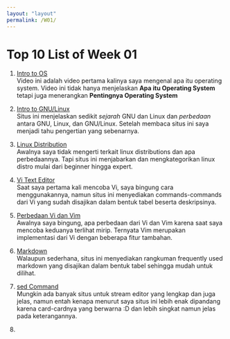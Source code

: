 ```yaml
---
layout: "layout"
permalink: /W01/
---
```


# Top 10 List of Week 01

1. [Intro to OS](https://www.youtube.com/watch?v=vBURTt97EkA) <br>
Video ini adalah video pertama kalinya saya mengenal apa itu operating system. Video ini tidak hanya menjelaskan **Apa itu Operating System** tetapi juga menerangkan **Pentingnya Operating System**

2. [Intro to GNU/Linux](https://www.linuxsec.org/2019/08/mengenal-apa-itu-gnulinux.html) <br>
Situs ini menjelaskan sedikit _sejarah_ GNU dan Linux dan _perbedaan_ antara GNU, Linux, dan GNU/Linux. Setelah membaca situs ini saya menjadi tahu pengertian yang sebenarnya. 

3. [Linux Distribution](https://haydenjames.io/best-linux-distro/) <br>
Awalnya saya tidak mengerti terkait linux distributions dan apa perbedaannya. Tapi situs ini menjabarkan dan mengkategorikan linux distro mulai dari beginner hingga expert. 

4. [Vi Text Editor](https://www.cs.colostate.edu/helpdocs/vi.html) <br>
Saat saya pertama kali mencoba Vi, saya bingung cara menggunakannya, namun situs ini menyediakan commands-commands dari Vi yang sudah disajikan dalam bentuk tabel beserta deskripsinya. 

5. [Perbedaan Vi dan Vim](https://www.shell-tips.com/linux/vi-vs-vim/#:~:text=Vi%20stands%20for%20Visual.,Vi%20standard%20with%20many%20additions.) <br>
Awalnya saya bingung, apa perbedaan dari Vi dan Vim karena saat saya mencoba keduanya terlihat mirip. Ternyata Vim merupakan implementasi dari Vi dengan beberapa fitur tambahan.

6. [Markdown](https://commonmark.org/help/) <br>
Walaupun sederhana, situs ini menyediakan rangkuman frequently used markdown yang disajikan dalam bentuk tabel sehingga mudah untuk dilihat.

7. [sed Command](https://www.linuxtechi.com/20-sed-command-examples-linux-users/#:~:text=Sed%20command%20or%20Stream%20Editor,insertion%2C%20deletion%2C%20search%20etc.) <br>
Mungkin ada banyak situs untuk stream editor yang lengkap dan juga jelas, namun entah kenapa menurut saya situs ini lebih enak dipandang karena card-cardnya yang berwarna :D dan lebih singkat namun jelas pada keterangannya.  

8.
